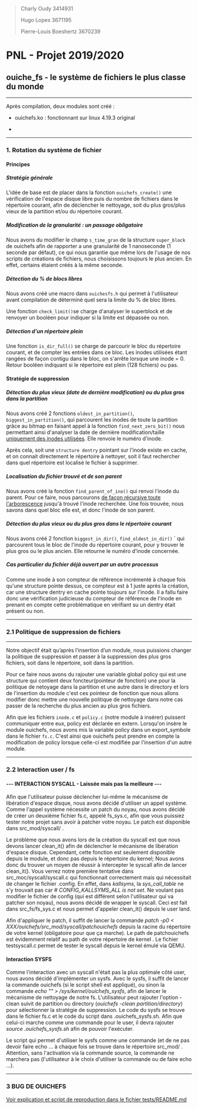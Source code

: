 > Charly Oudy 3414931
> 
> Hugo Lopes 3671195
> 
> Pierre-Louis Boeshertz 3670239

# PNL - Projet 2019/2020

## ouiche_fs - le système de fichiers le plus classe du monde

---

Après compilation, deux modules sont créé :

- ouichefs.ko : fonctionnant sur linux 4.19.3 original

- 

---

### 1. Rotation du système de fichier

#### Principes

##### Stratégie générale

L'idée de base est de placer dans la fonction `ouichefs_create()` une vérification de l'espace disque libre puis du nombre de fichiers dans le répertoire courant, afin de déclencher le nettoyage, soit du plus gros/plus vieux de la partition et/ou du répertoire courant.

##### Modification de la granularité : un passage obligatoire

Nous avons du modifier le champ `s_time_gran` de la structure `super_block`  de ouichefs afin de rapporter a une granularité de 1 nanoseconde (1 seconde par défaut), ce qui nous garantie que même lors de l'usage de nos scripts de créations de fichiers, nous choisissons toujours le plus ancien. En effet, certains étaient créés à la même seconde.

##### Détection du % de blocs libres

Nous avons créé une macro dans `ouichesfs.h` qui permet à l'utilisateur avant compilation de déterminé quel sera la limite du % de bloc libres.

Une fonction `check_limit()`se charge d'analyser le superblock et de renvoyer un booléen pour indiquer si la limite est dépassée ou non.

##### Détection d'un répertoire plein

Une fonction `is_dir_full()` se charge de parcourir le bloc du répertoire courant, et de compter les entrées dans ce bloc. Les inodes utilisées étant rangées de façon contigu dans le bloc, on s'arrête lorsque une inode = 0. Retour booléen indiquant si le répertoire est plein (128 fichiers) ou pas.

#### Stratégie de suppression

##### Détection du plus vieux (date de dernière modification) ou du plus gros dans la partition

Nous avons créé 2 fonctions `oldest_in_partition()`,  `biggest_in_partition()`, qui parcourent les inodes de toute la partition grâce au bitmap en faisant appel à la fonction `find_next_zero_bit()` nous permettant ainsi d'analyser la date de dernière modification/taille <u>uniquement des inodes utilisées</u>. Elle renvoie le numéro d'inode.

Après cela, soit une `structure dentry` pointant sur l'inode existe en cache, et on connait directement le répertoire à nettoyer, soit il faut rechercher dans quel répertoire est localisé le fichier à supprimer.

##### Localisation du fichier trouvé et de son parent

Nous avons créé la fonction `find_parent_of_ino()` qui renvoi l'inode du parent. Pour ce faire, nous parcourons <u>de façon récursive toute l'arborescence</u> jusqu'à trouvé l'inode recherchée. Une fois trouvée, nous savons dans quel bloc elle est, et donc l'inode de son parent.

##### Détection du plus vieux ou du plus gros dans le répertoire courant

Nous avons créé 2 fonction `biggest_in_dir()`, `find_oldest_in_dir()` ` qui parcourent tous le bloc de l'inode du répertoire courant, pour y trouver le plus gros ou le plus ancien. Elle retourne le numéro d'inode concernée.

##### Cas particulier du fichier déjà ouvert par un autre processus

Comme une inode à son compteur de référence incrémenté à chaque fois qu'une structure pointe dessus, ce compteur est à 1 juste après la création, car une structure dentry en cache pointe toujours sur l'inode. Il a fallu faire donc une vérification judicieuse du compteur de référence de l'inode en prenant en compte cette problématique en vérifiant su un dentry était présent ou non.

---

### 2.1 Politique de suppression de fichiers

---

Notre objectif était qu’après l’insertion d’un module, nous puissions changer la politique de suppression et passer à la suppression des plus gros fichiers, soit dans le répertoire, soit dans la partition.

Pour ce faire nous avons du rajouter une variable global policy qui est une structure qui contient deux foncteur(pointeur de fonction) une pour la politique de netoyage dans la partition et une autre dans le directory et lors de l'insertion du module c'est ces pointeur de fonction que nous allons modifier donc mettre une nouvelle politique de nettoyage dans notre cas passer de la recherche du plus ancien au plus gros fichiers. 

Afin que les fichiers `inode.c` et `policy.c` (notre module à insérer) puissent communiquer entre eux, policy est déclarée en extern.
Lorsqu'on insère le module ouichefs, nous avons mis la variable policy dans un export_symbole dans le fichier `fs.c`. C'est ainsi que ouichefs peut prendre en compte la modification de policy lorsque celle-ci est modifiée par l'insertion d'un autre module.

---

### 2.2 Interaction user / fs

#### --- INTERACTION SYSCALL - Laissée mais pas la meilleure ---

Afin que l'utilisateur puisse déclencher lui-même le mécanisme de libération d'espace disque, nous avons décidé d'utiliser un appel système. Comme l'appel système nécessite un patch du noyau, nous avons décidé de créer un deuxième fichier fs.c, appelé fs_sys.c, afin que vous puissiez tester notre projet sans avoir à patcher votre noyau. Le patch est disponible dans src_mod/syscall/ .

Le problème que nous avons lors de la création du syscall est que nous devons lancer clean_it() afin de déclencher le mécanisme de libération d'espace disque. Cependant, cette fonction est seulement disponible depuis le module, et donc pas depuis le répertoire du kernel; Nous avons donc du trouver un moyen de réussir à intercepter le syscall afin de lancer clean_it(). Vous verrez notre première tentative dans src_moc/syscall/syscall.c qui fonctionnait correctement mais qui nécessitait de changer le fichier .config. En effet, dans *kallsyms*, la *sys_call_table* ne s'y trouvait pas car *# CONFIG_KALLSYMS_ALL is not set*. Ne voulant pas modifier le fichier de config (qui est différent selon l'utilisateur qui va patcher son noyau), nous avons décidé de wrapper le syscall. Ceci est fait dans src_fs/fs_sys.c et nous permet d'appeler clean_it() depuis le user land.

Afin d'appliquer le patch, il suffit de lancer la commande *patch -p0 < XXX/ouichefs/src_mod/syscall/patchouichefs* depuis la racine du répertoire de votre kernel (obligatoire pour que ça marche). Le path de patchouichefs est évidemment relatif au path de votre répertoire de kernel . Le fichier testsyscall.c permet de tester le syscall depuis le kernel émulé via QEMU.

#### Interaction SYSFS

Comme l'interaction avec un syscall n'était pas la plus optimale côté user, nous avons décidé d'implémenter un sysfs. Avec le sysfs, il suffit de lancer la commande ouichefs (si le script shell est appliqué), ou sinon la commande *echo "" > /sys/kernel/ouichefs_sysfs*, afin de lancer le mécanisme de nettoyage de notre fs. L'utilisateur peut rajouter l'option -clean suivit de partition ou directory (*ouichefs -clean partition/directory*) pour sélectionner la stratégie de suppression. Le code du sysfs se trouve dans le fichier fs.c et le code du script dans .ouichefs_sysfs.sh. Afin que celui-ci marche comme une commande pour le user, il devra rajouter *source .ouichefs_sysfs.sh* afin de pouvoir l'exécuter.  

Le script qui permet d'utiliser le sysfs comme une commande (et de ne pas devoir faire echo ... à chaque fois se trouve dans le répertoire src_mod/ . Attention, sans l'activation via la commande source, la commande ne marchera pas (l'utilisateur à le choix d'utiliser la commande ou de faire echo ...).

---

### 3 BUG DE OUICHEFS

[Voir explication et script de reproduction dans le fichier tests/README.md](tests/README.md)
